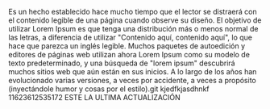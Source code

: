 Es un hecho establecido hace mucho tiempo que el lector se distraerá con el
contenido legible de una página cuando observe su
diseño. El objetivo de utilizar Lorem Ipsum es que tenga una distribución más o menos normal de las
letras, a diferencia de utilizar "Contenido aquí,
contenido aquí", lo que hace que parezca un inglés
legible. Muchos paquetes de autoedición y editores de
páginas web utilizan ahora Lorem Ipsum como su modelo de texto predeterminado, y una búsqueda de "lorem
ipsum" descubrirá muchos sitios web que aún están en
sus inicios. A lo largo de los años han evolucionado
varias versiones, a veces por accidente, a veces a
propósito (inyectándole humor y cosas por el estilo).git
kjedfkjasdhnkf 11623612535172 ESTE LA ULTIMA ACTUALIZACIÓN